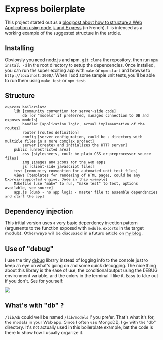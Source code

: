 # Express boilerplate #

This project started out as a [blog post about how to structure a Web Application using node.js and Express][post] (in French). It is intended as a working example of the suggested structure in the article.

## Installing

Obviously you need node.js and npm. `git clone` the repository, then run `npm install -d` in the root directory to setup the dependencies. Once installed, you can run the super exciting app with `make` or `npm start` and browse to `http://localhost:3000/`. When I add some sample unit tests, you'll be able to run them using `make test` or `npm test`.

## Structure

    express-boilerplate
    	lib [community convention for server-side code]
    		db [or "models" if preferred, manages connection to DB and exposes models]
    		handler [application logic, actual implementation of the routes]
    		router [routes definition]
    		config [server configuration, could be a directory with multiple files in a more complex project]
    		server [creates and initializes the HTTP server]
    	public [unrestricted area]
    		css [stylesheets, could be plain CSS or preprocessor source files]
    		img [images and icons for the web app]
    		js [client-side javascript files]
    	test [community convention for automated unit test files]
    	views [templates for rendering of HTML pages, could be any Express-supported engine, Jade in this example]
    	Makefile [use "make" to run, "make test" to test, options available, see source]
    	app.js [dumb - no app logic - master file to assemble dependencies and start the app]

## Dependency injection

This initial version uses a very basic dependency injection pattern (arguments to the function exposed with `module.exports` in the target module). Other ways will be discussed in a future article on [my blog][blog].

## Use of "debug"

I use the tiny [debug][] library instead of logging info to the console just to keep an eye on what's going on and some quick debugging. The nice thing about this library is the ease of use, the conditional output using the DEBUG environment variable, and the colors in the terminal. I like it. Easy to take out if you don't. See for yourself:

![](http://dl.dropbox.com/u/21605004/DebugWithColors.png)

## What's with "db" ?

`/lib/db` could well be named `/lib/models` if you prefer. That's what it's for, the models in your Web app. Since I often use MongoDB, I go with the "db" directory. It's not actually used in this boilerplate example, but the code is there to show how I usually organize it.

[post]: http://hypermegatop.calepin.co/structurer-une-application-web-avec-express-et-nodejs.html
[debug]: https://github.com/visionmedia/debug
[blog]: http://hypermegatop.calepin.co/

